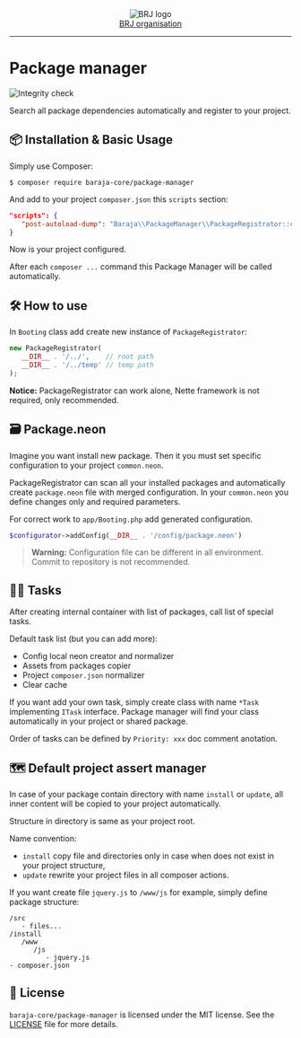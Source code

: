 <div align='center'>
  <picture>
    <source media='(prefers-color-scheme: dark)' srcset='https://cdn.brj.app/images/brj-logo/logo-regular.png'>
    <img src='https://cdn.brj.app/images/brj-logo/logo-dark.png' alt='BRJ logo'>
  </picture>
  <br>
  <a href="https://brj.app">BRJ organisation</a>
</div>
<hr>

Package manager
===============

![Integrity check](https://github.com/baraja-core/package-manager/workflows/Integrity%20check/badge.svg)

Search all package dependencies automatically and register to your project.

📦 Installation & Basic Usage
-----------------------------

Simply use Composer:

```
$ composer require baraja-core/package-manager
```

And add to your project `composer.json` this `scripts` section:

```json
"scripts": {
   "post-autoload-dump": "Baraja\\PackageManager\\PackageRegistrator::composerPostAutoloadDump"
}
```

Now is your project configured.

After each `composer ...` command this Package Manager will be called automatically.

🛠️ How to use
-------------

In `Booting` class add create new instance of `PackageRegistrator`:

```php
new PackageRegistrator(
   __DIR__ . '/../',    // root path
   __DIR__ . '/../temp' // temp path
);
```

**Notice:** PackageRegistrator can work alone, Nette framework is not required, only recommended.

🗃️ Package.neon
---------------

Imagine you want install new package. Then it you must set specific configuration to your project `common.neon`.

PackageRegistrator can scan all your installed packages and automatically create `package.neon` file with merged configuration. In your `common.neon` you define changes only and required parameters.

For correct work to `app/Booting.php` add generated configuration.

```php
$configurator->addConfig(__DIR__ . '/config/package.neon')
```

> **Warning:** Configuration file can be different in all environment. Commit to repository is not recommended.

👷‍♀️ Tasks
-----------

After creating internal container with list of packages, call list of special tasks.

Default task list (but you can add more):

- Config local neon creator and normalizer
- Assets from packages copier
- Project `composer.json` normalizer
- Clear cache

If you want add your own task, simply create class with name `*Task` implementing `ITask` interface. Package manager will find your class automatically in your project or shared package.

Order of tasks can be defined by `Priority: xxx` doc comment anotation.

🗺️ Default project assert manager
---------------------------------

In case of your package contain directory with name `install` or `update`, all inner content will be copied to your project automatically.

Structure in directory is same as your project root.

Name convention:

- `install` copy file and directories only in case when does not exist in your project structure,
- `update` rewrite your project files in all composer actions.

If you want create file `jquery.js` to `/www/js` for example, simply define package structure:

```
/src
   - files...
/install
   /www
      /js
         - jquery.js
- composer.json
```

📄 License
-----------

`baraja-core/package-manager` is licensed under the MIT license. See the [LICENSE](https://github.com/baraja-core/package-manager/blob/master/LICENSE) file for more details.
